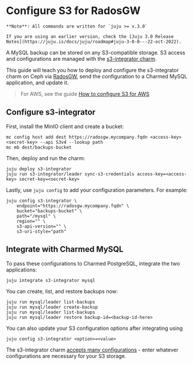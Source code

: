 
# Configure S3 for RadosGW

```{note}
**Note**: All commands are written for `juju >= v.3.0`

If you are using an earlier version, check the [Juju 3.0 Release Notes](https://juju.is/docs/juju/roadmap#juju-3-0-0---22-oct-2022).
```

A MySQL backup can be stored on any S3-compatible storage. S3 access and configurations are managed with the [s3-integrator charm](https://charmhub.io/s3-integrator).

This guide will teach you how to deploy and configure the s3-integrator charm on Ceph via [RadosGW](https://docs.ceph.com/en/quincy/man/8/radosgw/), send the configuration to a Charmed MySQL application, and update it. 
> For AWS, see the guide [How to configure S3 for AWS](/)

## Configure s3-integrator
First, install the MinIO client and create a bucket:
```shell
mc config host add dest https://radosgw.mycompany.fqdn <access-key> <secret-key> --api S3v4 --lookup path
mc mb dest/backups-bucket
```
Then, deploy and run the charm:
```shell
juju deploy s3-integrator
juju run s3-integrator/leader sync-s3-credentials access-key=<access-key> secret-key=<secret-key>
```
Lastly, use `juju config` to add your configuration parameters. For example:
```
juju config s3-integrator \
    endpoint="https://radosgw.mycompany.fqdn" \
    bucket="backups-bucket" \
    path="/mysql" \
    region="" \
    s3-api-version="" \
    s3-uri-style="path"
```

## Integrate with Charmed MySQL

To pass these configurations to Charmed PostgreSQL, integrate the two applications:
```shell
juju integrate s3-integrator mysql
```

You can create, list, and restore backups now:
```shell
juju run mysql/leader list-backups
juju run mysql/leader create-backup
juju run mysql/leader list-backups
juju run mysql/leader restore backup-id=<backup-id-here>
```

You can also update your S3 configuration options after integrating using
```shell
juju config s3-integrator <option>=<value>
```
The s3-integrator charm [accepts many configurations](https://charmhub.io/s3-integrator/configure) - enter whatever configurations are necessary for your S3 storage.

